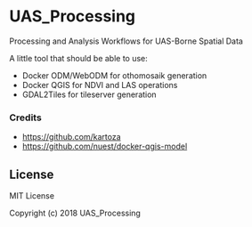 # UAS_Processing
Processing and Analysis Workflows for UAS-Borne Spatial Data

A little tool that should be able to use:

- Docker ODM/WebODM for othomosaik generation
- Docker QGIS for NDVI and LAS operations
- GDAL2Tiles for tileserver generation

### Credits

- https://github.com/kartoza
- https://github.com/nuest/docker-qgis-model
    

## License

MIT License

Copyright (c) 2018 UAS_Processing

